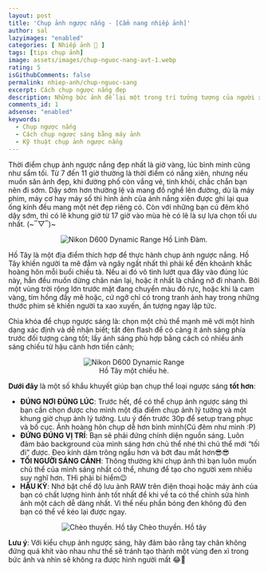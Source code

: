 ```yaml
---
layout: post
title: 'Chụp ảnh ngược nắng - [Cẩm nang nhiếp ảnh]'
author: sal
lazyimages: "enabled"
categories: [ Nhiếp ảnh 📸 ]
tags: [tips chụp ảnh]
image: assets/images/chup-nguoc-nang-avt-1.webp
rating: 5
isGithubComments: false
permalink: nhiep-anh/chup-nguoc-sang
excerpt: Cách chụp ngược nắng đẹp
description: Những bức ảnh để lại một trong trí tưởng tượng của người xem một khung cảnh huyền ảo.
comments_id: 1
adsense: "enabled"
keywords:
  - Chụp ngược nắng
  - Cách chụp ngược sáng bằng máy ảnh
  - Kỹ thuật chụp ảnh ngược nắng
---
```


Thời điểm chụp ảnh ngược nắng đẹp nhất là giờ vàng, lúc bình minh cũng như sẩm tối. Từ 7 đến 11 giờ thường là thời điểm có nắng xiên, nhưng nếu muốn săn ảnh đẹp, khi đường phố còn vắng vẻ, tinh khôi, chắc chắn bạn nên đi sớm. Dậy sớm hơn thường lệ và mang đồ nghề lên đường, dù là máy phim, máy cơ hay máy số thì hình ảnh của ánh nắng xiên được ghi lại qua ống kính đều mang một nét đẹp riêng có. Còn với những bạn cú đêm khó dậy sớm, thì có lẽ khung giờ từ 17 giờ vào mùa hè có lẽ là sự lựa chọn tối ưu nhất. (~‾▽‾)~<br>
<p style="text-align:center; ">
  <img id="imagesblog-02" src="../../assets/images/IMG_4009_resize-1024x729.webp" alt="Nikon D600 Dynamic Range">
  Hồ Linh Đàm.
</p>
Hồ Tây là một địa điểm thích hợp để thực hành chụp ảnh ngược nắng. Hồ Tây khiến người ta mê đắm và ngây ngất nhất thì phải kể đến khoảnh khắc hoàng hôn mỗi buổi chiều tà. Nếu ai đó vô tình lướt qua đây vào đúng lúc này, hẳn đều muốn dừng chân nán lại, hoặc ít nhất là chẳng nỡ đi nhanh. Bởi một vùng trời rộng lớn trước mặt đang chuyển màu đỏ rực, hoặc khi là cam vàng, tím hồng đầy mê hoặc, cứ ngỡ chỉ có trong tranh ảnh hay trong những thước phim sẽ khiến người ta xao xuyến, ấn tượng ngay lập tức.

Chìa khóa để chụp ngược sáng là: chọn một chủ thể mạnh mẽ với một hình dạng xác định và dễ nhận biết; tắt đèn flash để có càng ít ánh sáng phía trước đối tượng càng tốt; lấy ánh sáng phù hợp bằng cách có nhiều ánh sáng chiếu từ hậu cảnh hơn tiền cảnh;

<p style="text-align:center; ">
  <img id="imagesblog-02" src="../../assets/images/IMG_8847_resize-617x1024.webp" alt="Nikon D600 Dynamic Range"><br>
  Hồ Tây một chiều hè.
</p>
<b>Dưới đây</b> là một số khẩu khuyết giúp bạn chụp thể loại ngược sáng <b>tốt hơn</b>:
<ul>
  <li><b>ĐÚNG NƠI ĐÚNG LÚC</b>: Trước hết, để có thể chụp ảnh ngược sáng thì bạn cần chọn được cho mình một địa điểm chụp ảnh lý tưởng và một khung giờ chụp ảnh lý tưởng. Lưu ý đến trước 30p để setup trang phục và bố cục. Ảnh hoàng hôn chụp dễ hơn bình mình(Cú đêm như mình :P)</li>
  <li><b>ĐỨNG ĐÚNG VỊ TRÍ</b>: Bạn sẽ phải đứng chính diện nguồn sáng. Luôn đảm bảo background của mình sáng hơn chủ thể nhé thì chủ thể mới “tối đi” được. Đeo kính dâm trông ngầu hơn và bớt đau mắt hơn😎😎</li>
    <li><b>TỐI NGƯỜI SÁNG CẢNH</b>: Thông thường khi chụp ảnh thì bạn luôn muốn chủ thể của mình sáng nhất có thể, nhưng để tạo cho người xem nhiều suy nghĩ hơn. THì phải bí hiểm😉 </li>
        <li><b>HẬU KỲ</b>: Nhớ bật chế độ lưu ảnh RAW trên điện thoại hoặc máy ảnh của bạn có chất lượng hình ảnh tốt nhất để khi về ta có thể chỉnh sửa hình ảnh một cách dễ dàng nhất. Vì thế nếu phần bóng đen không đủ đen bạn có thể về kéo lại được ngay.</li>
</ul>

<p style="text-align:center; ">
  <img id="imagesblog-03"
  src="../../assets/images/IMG_4740_resize-682x1024.webp" alt="Chèo thuyền. Hồ tây">
  Chèo thuyền. Hồ tây
</p>

<b>Lưu ý</b>: Với kiểu chụp ảnh ngược sáng, hãy đảm bảo rằng tay chân không đứng quá khít vào nhau như thế sẽ tránh tạo thành một vùng đen xì trong bức ảnh và nhìn sẽ không ra được hình người mất 😂🤣
